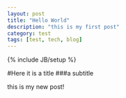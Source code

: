 ```yaml
---
layout: post
title: "Hello World"
description: "this is my first post"
category: test
tags: [test, tech, blog]
---
```

{% include JB/setup %}

#Here it is a title
###a subtitle

this is my new post!

